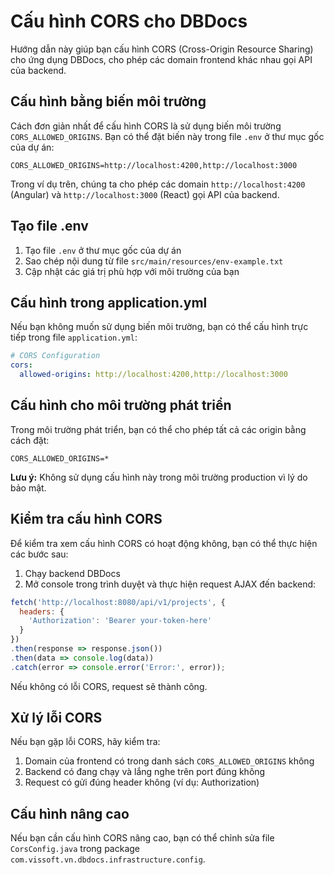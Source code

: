 # Cấu hình CORS cho DBDocs

Hướng dẫn này giúp bạn cấu hình CORS (Cross-Origin Resource Sharing) cho ứng dụng DBDocs, cho phép các domain frontend khác nhau gọi API của backend.

## Cấu hình bằng biến môi trường

Cách đơn giản nhất để cấu hình CORS là sử dụng biến môi trường `CORS_ALLOWED_ORIGINS`. Bạn có thể đặt biến này trong file `.env` ở thư mục gốc của dự án:

```
CORS_ALLOWED_ORIGINS=http://localhost:4200,http://localhost:3000
```

Trong ví dụ trên, chúng ta cho phép các domain `http://localhost:4200` (Angular) và `http://localhost:3000` (React) gọi API của backend.

## Tạo file .env

1. Tạo file `.env` ở thư mục gốc của dự án
2. Sao chép nội dung từ file `src/main/resources/env-example.txt`
3. Cập nhật các giá trị phù hợp với môi trường của bạn

## Cấu hình trong application.yml

Nếu bạn không muốn sử dụng biến môi trường, bạn có thể cấu hình trực tiếp trong file `application.yml`:

```yaml
# CORS Configuration
cors:
  allowed-origins: http://localhost:4200,http://localhost:3000
```

## Cấu hình cho môi trường phát triển

Trong môi trường phát triển, bạn có thể cho phép tất cả các origin bằng cách đặt:

```
CORS_ALLOWED_ORIGINS=*
```

**Lưu ý:** Không sử dụng cấu hình này trong môi trường production vì lý do bảo mật.

## Kiểm tra cấu hình CORS

Để kiểm tra xem cấu hình CORS có hoạt động không, bạn có thể thực hiện các bước sau:

1. Chạy backend DBDocs
2. Mở console trong trình duyệt và thực hiện request AJAX đến backend:

```javascript
fetch('http://localhost:8080/api/v1/projects', {
  headers: {
    'Authorization': 'Bearer your-token-here'
  }
})
.then(response => response.json())
.then(data => console.log(data))
.catch(error => console.error('Error:', error));
```

Nếu không có lỗi CORS, request sẽ thành công.

## Xử lý lỗi CORS

Nếu bạn gặp lỗi CORS, hãy kiểm tra:

1. Domain của frontend có trong danh sách `CORS_ALLOWED_ORIGINS` không
2. Backend có đang chạy và lắng nghe trên port đúng không
3. Request có gửi đúng header không (ví dụ: Authorization)

## Cấu hình nâng cao

Nếu bạn cần cấu hình CORS nâng cao, bạn có thể chỉnh sửa file `CorsConfig.java` trong package `com.vissoft.vn.dbdocs.infrastructure.config`. 